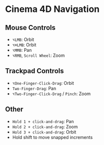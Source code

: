# Cinema 4D Navigation

## Mouse Controls

- `⌥LMB`: Orbit
- `⌥⌘LMB`: Orbit
- `⌥MMB`: Pan
- `⌥RMB`, `Scroll Wheel`: Zoom

## Trackpad Controls

- `⌥One-Finger-Click-Drag`: Orbit
- `Two-Finger-Drag`: Pan
- `⌥Two-Finger-Click-Drag` / `Pinch`: Zoom


## Other

- `Hold 1 + click-and-drag`: Pan
- `Hold 2 + click-and-drag`: Zoom
- `Hold 3 + click-and-drag`: Orbit
- Hold shift to move snapped increments
